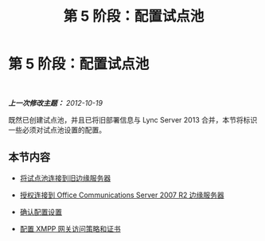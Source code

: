 ﻿---
title: 第 5 阶段：配置试点池
TOCTitle: 第 5 阶段：配置试点池
ms:assetid: 190faee2-e2d6-45cb-8315-f39e477df418
ms:mtpsurl: https://technet.microsoft.com/zh-cn/library/JJ204717(v=OCS.15)
ms:contentKeyID: 49312143
ms.date: 05/19/2016
mtps_version: v=OCS.15
ms.translationtype: HT
---

# 第 5 阶段：配置试点池

 

_**上一次修改主题：** 2012-10-19_

既然已创建试点池，并且已将旧部署信息与 Lync Server 2013 合并，本节将标识一些必须对试点池设置的配置。

## 本节内容

  - [将试点池连接到旧边缘服务器](connect-pilot-pool-to-legacy-edge-servers_1.md)

  - [授权连接到 Office Communications Server 2007 R2 边缘服务器](authorize-connection-to-office-communications-server-2007-r2-edge-server.md)

  - [确认配置设置](verify-configuration-settings_1.md)

  - [配置 XMPP 网关访问策略和证书](configure-xmpp-gateway-access-policies-and-certificates_1.md)

